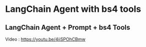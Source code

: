 # LangChain Agent with bs4 tools

## LangChain Agent + Prompt + bs4 Tools

Video : https://youtu.be/4iiSPOhCBmw
